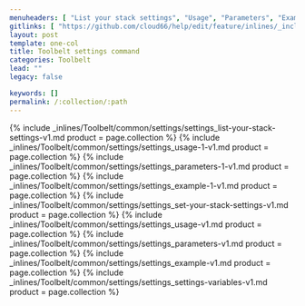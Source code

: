 ```yaml
---
menuheaders: [ "List your stack settings", "Usage", "Parameters", "Example", "Set your stack settings", "Usage", "Parameters", "Example", "Settings Variables" ]
gitlinks: [ "https://github.com/cloud66/help/edit/feature/inlines/_includes/_inlines/Toolbelt/common/settings/settings_list-your-stack-settings-v1.md", "https://github.com/cloud66/help/edit/feature/inlines/_includes/_inlines/Toolbelt/common/settings/settings_usage-1-v1.md", "https://github.com/cloud66/help/edit/feature/inlines/_includes/_inlines/Toolbelt/common/settings/settings_parameters-1-v1.md", "https://github.com/cloud66/help/edit/feature/inlines/_includes/_inlines/Toolbelt/common/settings/settings_example-1-v1.md", "https://github.com/cloud66/help/edit/feature/inlines/_includes/_inlines/Toolbelt/common/settings/settings_set-your-stack-settings-v1.md", "https://github.com/cloud66/help/edit/feature/inlines/_includes/_inlines/Toolbelt/common/settings/settings_usage-v1.md", "https://github.com/cloud66/help/edit/feature/inlines/_includes/_inlines/Toolbelt/common/settings/settings_parameters-v1.md", "https://github.com/cloud66/help/edit/feature/inlines/_includes/_inlines/Toolbelt/common/settings/settings_example-v1.md", "https://github.com/cloud66/help/edit/feature/inlines/_includes/_inlines/Toolbelt/common/settings/settings_settings-variables-v1.md" ]
layout: post
template: one-col
title: Toolbelt settings command
categories: Toolbelt
lead: ""
legacy: false

keywords: []
permalink: /:collection/:path
---
```





<a href="#list-your-stack-settings"></a>{% include _inlines/Toolbelt/common/settings/settings_list-your-stack-settings-v1.md  product = page.collection %}
<a href="#usage"></a>{% include _inlines/Toolbelt/common/settings/settings_usage-1-v1.md  product = page.collection %}
<a href="#parameters"></a>{% include _inlines/Toolbelt/common/settings/settings_parameters-1-v1.md  product = page.collection %}
<a href="#example"></a>{% include _inlines/Toolbelt/common/settings/settings_example-1-v1.md  product = page.collection %}
<a href="#set-your-stack-settings"></a>{% include _inlines/Toolbelt/common/settings/settings_set-your-stack-settings-v1.md  product = page.collection %}
<a href="#usage"></a>{% include _inlines/Toolbelt/common/settings/settings_usage-v1.md  product = page.collection %}
<a href="#parameters"></a>{% include _inlines/Toolbelt/common/settings/settings_parameters-v1.md  product = page.collection %}
<a href="#example"></a>{% include _inlines/Toolbelt/common/settings/settings_example-v1.md  product = page.collection %}
<a href="#settings-variables"></a>{% include _inlines/Toolbelt/common/settings/settings_settings-variables-v1.md  product = page.collection %}